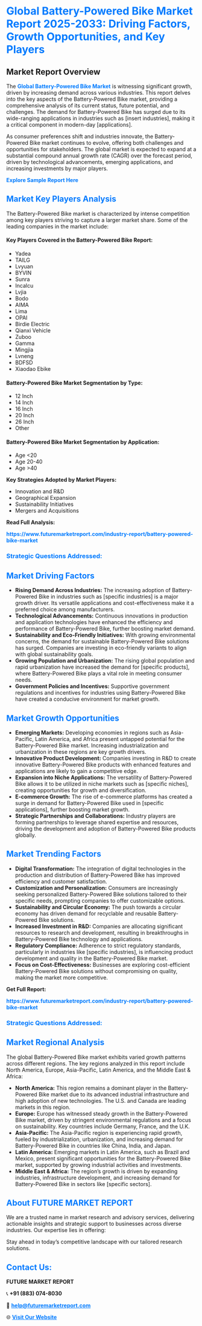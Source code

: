 <h1 style="color: #007BFF;">Global Battery-Powered Bike Market Report 2025-2033: Driving Factors, Growth Opportunities, and Key Players</h1>

<section id="overview">
<h2>Market Report Overview</h2>
<p>The <a href="https://www.futuremarketreport.com/industry-report/battery-powered-bike-market" style="color: #007BFF; text-decoration: none;"><strong>Global Battery-Powered Bike Market</strong></a> is witnessing significant growth, driven by increasing demand across various industries. This report delves into the key aspects of the Battery-Powered Bike market, providing a comprehensive analysis of its current status, future potential, and challenges. The demand for Battery-Powered Bike has surged due to its wide-ranging applications in industries such as [insert industries], making it a critical component in modern-day [applications].</p>
<p>As consumer preferences shift and industries innovate, the Battery-Powered Bike market continues to evolve, offering both challenges and opportunities for stakeholders. The global market is expected to expand at a substantial compound annual growth rate (CAGR) over the forecast period, driven by technological advancements, emerging applications, and increasing investments by major players.</p>
</section>

<section id="overview">
<p><a href="https://www.futuremarketreport.com/request-sample/reportId=87503" style="color: #007BFF; text-decoration: none;"><strong>Explore Sample Report Here</strong></a></p>
</section>

<section id="key-players">
<h2 style="color: #007BFF;">Market Key Players Analysis</h2>
<p>The Battery-Powered Bike market is characterized by intense competition among key players striving to capture a larger market share. Some of the leading companies in the market include:</p>
<h4>Key Players Covered in the Battery-Powered Bike Report:</h4>
<ul><li>Yadea</li><li>TAILG</li><li>Lvyuan</li><li>BYVIN</li><li>Sunra</li><li>Incalcu</li><li>Lvjia</li><li>Bodo</li><li>AIMA</li><li>Lima</li><li>OPAI</li><li>Birdie Electric</li><li>Qianxi Vehicle</li><li>Zuboo</li><li>Gamma</li><li>Mingjia</li><li>Lvneng</li><li>BDFSD</li><li>Xiaodao Ebike</li></ul>
<h4>Battery-Powered Bike Market Segmentation by Type:</h4>
<ul><li>12 Inch</li><li>14 Inch</li><li>16 Inch</li><li>20 Inch</li><li>26 Inch</li><li>Other</li></ul>

<h4>Battery-Powered Bike Market Segmentation by Application:</h4>
<ul><li>Age &lt;20</li><li>Age 20-40</li><li>Age &gt;40</li></ul>
<p><strong>Key Strategies Adopted by Market Players:</strong></p>
<ul>
<li>Innovation and R&D</li>
<li>Geographical Expansion</li>
<li>Sustainability Initiatives</li>
<li>Mergers and Acquisitions</li>
</ul>
</section>

<section>
<p><strong>Read Full Analysis: </strong></p><a href="https://www.futuremarketreport.com/industry-report/battery-powered-bike-market" style="color: #007BFF; text-decoration: none;"><strong>https://www.futuremarketreport.com/industry-report/battery-powered-bike-market</strong></a>
<h3 style="color: #007BFF;">Strategic Questions Addressed:</h3>
</section>

<section id="driving-factors">
<h2 style="color: #007BFF;">Market Driving Factors</h2>
<ul>
<li><strong>Rising Demand Across Industries:</strong> The increasing adoption of Battery-Powered Bike in industries such as [specific industries] is a major growth driver. Its versatile applications and cost-effectiveness make it a preferred choice among manufacturers.</li>
<li><strong>Technological Advancements:</strong> Continuous innovations in production and application technologies have enhanced the efficiency and performance of Battery-Powered Bike, further boosting market demand.</li>
<li><strong>Sustainability and Eco-Friendly Initiatives:</strong> With growing environmental concerns, the demand for sustainable Battery-Powered Bike solutions has surged. Companies are investing in eco-friendly variants to align with global sustainability goals.</li>
<li><strong>Growing Population and Urbanization:</strong> The rising global population and rapid urbanization have increased the demand for [specific products], where Battery-Powered Bike plays a vital role in meeting consumer needs.</li>
<li><strong>Government Policies and Incentives:</strong> Supportive government regulations and incentives for industries using Battery-Powered Bike have created a conducive environment for market growth.</li>
</ul>
</section>

<section id="growth-opportunities">
<h2 style="color: #007BFF;">Market Growth Opportunities</h2>
<ul>
<li><strong>Emerging Markets:</strong> Developing economies in regions such as Asia-Pacific, Latin America, and Africa present untapped potential for the Battery-Powered Bike market. Increasing industrialization and urbanization in these regions are key growth drivers.</li>
<li><strong>Innovative Product Development:</strong> Companies investing in R&D to create innovative Battery-Powered Bike products with enhanced features and applications are likely to gain a competitive edge.</li>
<li><strong>Expansion into Niche Applications:</strong> The versatility of Battery-Powered Bike allows it to be utilized in niche markets such as [specific niches], creating opportunities for growth and diversification.</li>
<li><strong>E-commerce Growth:</strong> The rise of e-commerce platforms has created a surge in demand for Battery-Powered Bike used in [specific applications], further boosting market growth.</li>
<li><strong>Strategic Partnerships and Collaborations:</strong> Industry players are forming partnerships to leverage shared expertise and resources, driving the development and adoption of Battery-Powered Bike products globally.</li>
</ul>
</section>

<section id="trending-factors">
<h2 style="color: #007BFF;">Market Trending Factors</h2>
<ul>
<li><strong>Digital Transformation:</strong> The integration of digital technologies in the production and distribution of Battery-Powered Bike has improved efficiency and customer satisfaction.</li>
<li><strong>Customization and Personalization:</strong> Consumers are increasingly seeking personalized Battery-Powered Bike solutions tailored to their specific needs, prompting companies to offer customizable options.</li>
<li><strong>Sustainability and Circular Economy:</strong> The push towards a circular economy has driven demand for recyclable and reusable Battery-Powered Bike solutions.</li>
<li><strong>Increased Investment in R&D:</strong> Companies are allocating significant resources to research and development, resulting in breakthroughs in Battery-Powered Bike technology and applications.</li>
<li><strong>Regulatory Compliance:</strong> Adherence to strict regulatory standards, particularly in industries like [specific industries], is influencing product development and quality in the Battery-Powered Bike market.</li>
<li><strong>Focus on Cost-Effectiveness:</strong> Businesses are exploring cost-efficient Battery-Powered Bike solutions without compromising on quality, making the market more competitive.</li>
</ul>
</section>

<section>
<p><strong>Get Full Report: </strong></p><a href="https://www.futuremarketreport.com/industry-report/battery-powered-bike-market" style="color: #007BFF; text-decoration: none;"><strong>https://www.futuremarketreport.com/industry-report/battery-powered-bike-market</strong></a>
<h3 style="color: #007BFF;">Strategic Questions Addressed:</h3>
</section>


<section id="regional-analysis">
<h2 style="color: #007BFF;">Market Regional Analysis</h2>
<p>The global Battery-Powered Bike market exhibits varied growth patterns across different regions. The key regions analyzed in this report include North America, Europe, Asia-Pacific, Latin America, and the Middle East & Africa:</p>
<ul>
<li><strong>North America:</strong> This region remains a dominant player in the Battery-Powered Bike market due to its advanced industrial infrastructure and high adoption of new technologies. The U.S. and Canada are leading markets in this region.</li>
<li><strong>Europe:</strong> Europe has witnessed steady growth in the Battery-Powered Bike market, driven by stringent environmental regulations and a focus on sustainability. Key countries include Germany, France, and the U.K.</li>
<li><strong>Asia-Pacific:</strong> The Asia-Pacific region is experiencing rapid growth, fueled by industrialization, urbanization, and increasing demand for Battery-Powered Bike in countries like China, India, and Japan.</li>
<li><strong>Latin America:</strong> Emerging markets in Latin America, such as Brazil and Mexico, present significant opportunities for the Battery-Powered Bike market, supported by growing industrial activities and investments.</li>
<li><strong>Middle East & Africa:</strong> The region’s growth is driven by expanding industries, infrastructure development, and increasing demand for Battery-Powered Bike in sectors like [specific sectors].</li>
</ul>
</section>

<footer>
<h2 style="color: #007BFF;">About FUTURE MARKET REPORT</h2>
<p>We are a trusted name in market research and advisory services, delivering actionable insights and strategic support to businesses across diverse industries. Our expertise lies in offering:</p>

<p>Stay ahead in today’s competitive landscape with our tailored research solutions.</p>

<h2 style="color: #007BFF;">Contact Us:</h2>
<p><strong>FUTURE MARKET REPORT</strong></p>
<p>📞 <strong>+91 (883) 074-8030</strong></p>
<p>📧 <strong><a href="mailto:help@futuremarketreport.com" style="color: #007BFF;">help@futuremarketreport.com</a></strong></p>
<p>🌐 <strong><a href="https://www.futuremarketreport.com/" style="color: #007BFF;">Visit Our Website</a></strong></p>
</footer>